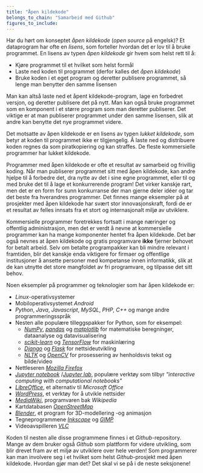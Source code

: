 ```yaml
---
title: "Åpen kildekode"
belongs_to_chain: "Samarbeid med Github"
figures_to_include:
---
```


Har du hørt om konseptet *åpen kildekode* (*open source* på engelsk)? Et dataprogram har ofte en *lisens*, som forteller hvordan det er lov til å bruke programmet. En lisens av typen *åpen kildekode* gir hvem som helst rett til å:

* Kjøre programmet til et hvilket som helst formål
* Laste ned koden til programmet (derfor kalles det *åpen kildekode*)
* Bruke koden i et eget program og deretter publisere programmet, så lenge man benytter den samme lisensen

Man kan altså laste ned et åpent kildekode-program, lage en forbedret versjon, og deretter publisere det på nytt. Man kan også bruke programmet som en komponent i et større program som man deretter publiserer. Det viktige er at man publiserer programmet under den samme lisensen, slik at andre kan benytte det nye programmet videre.  

Det motsatte av åpen kildekode er en lisens av typen *lukket kildekode*, som betyr at koden til programmet ikke er tilgjengelig. Å laste ned og distribuere koden regnes da som piratkopiering og kan straffes. De fleste kommersielle programmer har lukket kildekode.

Programmer med åpen kildekode er ofte et resultat av samarbeid og frivillig koding. Når man publiserer programmet sitt med åpen kildekode, kan andre hjelpe til å forbedre det, dra nytte av det i sine egne programmet, eller til og med bruke det til å lage et konkurrerende program! Det virker kanskje rart, men det er en form for sunn konkurranse der man gjerne deler idéer og tar det beste fra hverandres programmer. Det finnes mange eksempler på at prosjekter med åpen kildekode har svært stor innovasjonskraft, fordi de er et resultat av felles innsats fra et stort og internasjonalt miljø av utviklere. 

Kommersielle programmer foretrekkes fortsatt i mange næringer og offentlig administrasjon, men det er verdt å nevne at kommersielle programmer kan ha mange komponenter hentet fra åpen kildekode. Det bør også nevnes at åpen kildekode og gratis programvare **ikke** fjerner behovet for betalt arbeid. Selv om betalte programpakker kan bli mindre relevant i framtiden, blir det kanskje enda viktigere for firmaer og offentlige institusjoner å ansette personer med kompetanse innen informatikk, slik at de kan utnytte det store mangfoldet av fri programvare, og tilpasse det sitt behov. 

Noen eksempler på programmer og teknologier som har åpen kildekode er: 

* *Linux*-operativsystemer
* Mobiloperativsystemet *Android*
* *Python*, *Java*, *Javascript*, *MySQL*, *PHP*, *C++* og mange andre programmeringsspråk
* Nesten alle populære tilleggspakker for Python, som for eksempel:
    * [*NumPy*](https://github.com/numpy/numpy), [*pandas*](https://github.com/pandas-dev/pandas) og [*matplotlib*](https://github.com/matplotlib/matplotlib) for matematiske beregninger, dataanalyse og datavisualisering
    * [*scikit-learn*](https://github.com/scikit-learn/scikit-learn) og [*TensorFlow*](https://github.com/tensorflow/tensorflow) for maskinlæring
    * [*Django*](https://github.com/django/django) og [*Flask*](https://github.com/pallets/flask) for nettsideutvikling
    * [*NLTK*](https://github.com/nltk/nltk) og [*OpenCV*](https://github.com/opencv/opencv) for prosessering av henholdsvis tekst og bilde/video
* Nettleseren [*Mozilla Firefox*](https://www.mozilla.org/)
* [*Jupyter notebook*](https://github.com/jupyter/notebook) /[*Jupyter lab*](https://github.com/jupyterlab/jupyterlab), populære verktøy som tilbyr *"interactive computing with computational notebooks"*
* [*LibreOffice*](https://www.libreoffice.org/), et alternativ til *Microsoft Office*
* [*WordPress*](https://wordpress.com/), et verktøy for å utvikle nettsider
* [*MediaWiki*](https://www.mediawiki.org/wiki/MediaWiki), programvaren bak *Wikipedia*
* Kartdatabasen [*OpenStreetMap*](https://www.openstreetmap.org/)
* [*Blender*](https://www.blender.org/), et program for 3D-modellering -og animasjon
* Tegneprogrammene [*Inkscape*](https://inkscape.org/) og [*GIMP*](https://www.gimp.org/)
* Videoavspilleren [*VLC*](https://www.videolan.org/)

Koden til nesten alle disse programmene finnes i et *Github*-repository. Mange av dem bruker også *Github* som plattform for videre utvikling, som blir drevet fram av et miljø av utviklere over hele verden! Som programmerer kan man involvere seg i et hvilket som helst *Github*-prosjekt med åpen kildekode. Hvordan gjør man det? Det skal vi se på i de neste seksjonene!

